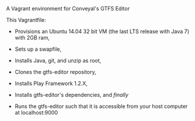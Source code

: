  A Vagrant environment for Conveyal's GTFS Editor

This Vagrantfile:

* Provisions an Ubuntu 14.04 32 bit VM (the last LTS release with Java 7) with 2GB ram,
* Sets up a swapfile,
* Installs Java, git, and unzip as root,
* Clones the gtfs-editor repository,
* Installs Play Framework 1.2.X,
* Installs gtfs-editor's dependencies, and _finally_

* Runs the gtfs-editor such that it is accessible from your host computer at localhost:9000

